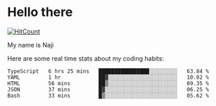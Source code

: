 # Hello there

[![HitCount](http://hits.dwyl.com/na-ji/na-ji.svg)](https://youtu.be/dQw4w9WgXcQ)

My name is Naji

Here are some real time stats about my coding habits:

<!--START_SECTION:waka-->
```text
TypeScript   6 hrs 25 mins   ████████████████░░░░░░░░░   63.84 % 
YAML         1 hr            ██▓░░░░░░░░░░░░░░░░░░░░░░   10.02 % 
HTML         56 mins         ██▒░░░░░░░░░░░░░░░░░░░░░░   09.35 % 
JSON         37 mins         █▓░░░░░░░░░░░░░░░░░░░░░░░   06.25 % 
Bash         33 mins         █▒░░░░░░░░░░░░░░░░░░░░░░░   05.62 % 
```
<!--END_SECTION:waka-->

